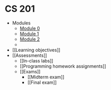 # CS 201

* Modules
	* [Module 0](module/0)
	* [Module 1](module/1)
	* [Module 2](2)
	* 
* [[Learning objectives]]
* [[Assessments]]
	* [[In-class labs]]
	* [[Programming homework assignments]]
	* [[Exams]]
		* [[Midterm exam]]
		* [[Final exam]]

